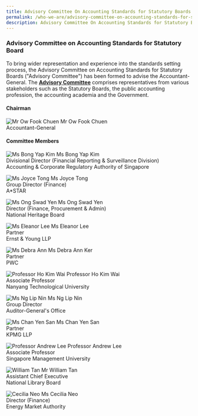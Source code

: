 ```yaml
---
title: Advisory Committee On Accounting Standards for Statutory Boards
permalink: /who-we-are/advisory-committee-on-accounting-standards-for-statutory-boards/
description: Advisory Committee On Accounting Standards for Statutory Boards
---
```

### Advisory Committee on Accounting Standards for Statutory Board

  

To bring wider representation and experience into the standards setting process, the Advisory Committee on Accounting Standards for Statutory Boards ("Advisory Committee") has been formed to advise the Accountant-General. The **[Advisory Committee](https://www.assb.gov.sg/who-we-are/objectives-of-advisory-committee)** comprises representatives from various stakeholders such as the Statutory Boards, the public accounting profession, the accounting academia and the Government.

#### Chairman

![Mr Ow Fook Chuen](/images/Images/Default%20Source/Who%20We%20Are/ow-fook-chuen.jpg)
Mr Ow Fook Chuen  
Accountant-General

#### Committee Members

![Ms Bong Yap Kim](/images/Images/Default%20Source/Default%20Album/bong-yap-kim.jpg)
Ms Bong Yap Kim   
Divisional Director (Financial Reporting & Surveillance Division)  
Accounting & Corporate Regulatory Authority of Singapore

![Ms Joyce Tong](/images/Images/Default%20Source/Default%20Album/joyce-tong2b08ec5d04974b849080f0c1406fd71d.jpg)
Ms Joyce Tong  
Group Director (Finance)  
A\*STAR

![Ms Ong Swad Yen](/images/Images/Default%20Source/Who%20We%20Are/ms-ong-swad-wen.jpg)
Ms Ong Swad Yen  
Director (Finance, Procurement & Admin)  
National Heritage Board

![Ms Eleanor Lee](/images/Images/Default%20Source/Who%20We%20Are/eleanor-lee.jpg)
Ms Eleanor Lee  
Partner  
Ernst & Young LLP

![Ms Debra Ann](/images/Images/Default%20Source/Default%20Album/debra-ann-ker9b7cf1f829f640cf9d0f6806526c4f89.jpg)
Ms Debra Ann Ker  
Partner  
PWC

![Professor Ho Kim Wai](/images/Images/Default%20Source/Who%20We%20Are/ho-kim-wai.jpg)
Professor Ho Kim Wai  
Associate Professor  
Nanyang Technological University

![Ms Ng Lip Nin](/images/Images/Default%20Source/Who%20We%20Are/ng-lip-nin.jpg)
Ms Ng Lip Nin  
Group Director  
Auditor-General's Office

![Ms Chan Yen San](/images/Images/Default%20Source/Default%20Album/chan-yen-san.jpg)
Ms Chan Yen San  
Partner  
KPMG LLP

![Professor Andrew Lee](/images/Images/Default%20Source/Who%20We%20Are/andrew-lee.jpeg)
Professor Andrew Lee  
Associate Professor   
Singapore Management University

![William Tan](/images/Images/Default%20Source/Default%20Album/mr-william-tan.jpg)
Mr William Tan   
Assistant Chief Executive  
National Library Board

![Cecilia Neo](/images/Images/Default%20Source/Who%20We%20Are/cecilia-neo_corporate-photo_sep-2022.jpg)
Ms Cecilia Neo  
Director (Finance)  
Energy Market Authority